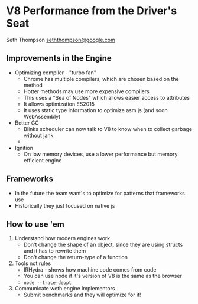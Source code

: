 # V8 Performance from the Driver's Seat
Seth Thompson
seththompson@google.com

## Improvements in the Engine
 * Optimizing compiler - "turbo fan"
     - Chrome has multiple compilers, which are chosen based on the method
     - Hotter methods may use more expensive compilers
     - This uses a "Sea of Nodes" which allows easier access to attributes
     - It allows optimization ES2015
     - It uses static type information to optimize asm.js (and soon WebAssembly)
 * Better GC
     - Blinks scheduler can now talk to V8 to know when to collect garbage without jank
     - 
 * Ignition
     - On low memory devices, use a lower performance but memory efficient engine

## Frameworks
 * In the future the team want's to optimize for patterns that frameworks use
 * Historically they just focused on native js

## How to use 'em
 1. Understand how modern engines work
     - Don't change the shape of an object, since they are using structs and it has to rewrite them
     - Don't change the return-type of a function
 1. Tools not rules
     - IRHydra - shows how machine code comes from code
     - You can use node if it's version of V8 is the same as the browser
     - ```node --trace-deopt```
 1. Communicate weth engine implementors
    - Submit benchmarks and they will optimize for it!
 
